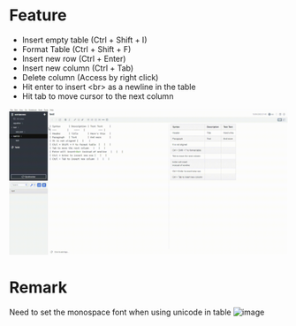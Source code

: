 # Feature
- Insert empty table (Ctrl + Shift + I)
- Format Table (Ctrl + Shift + F)
- Insert new row (Ctrl + Enter)
- Insert new column (Ctrl + Tab)
- Delete column (Access by right click)
- Hit enter to insert \<br\> as a newline in the table
- Hit tab to move cursor to the next column

![](https://github.com/kensam94/joplin-plugin-eztable/blob/master/asset/demo.gif)

# Remark
Need to set the monospace font when using unicode in table
![image](https://user-images.githubusercontent.com/11896273/190835379-a2a56aaf-de9e-41a0-ace1-4726cb3ab32f.png)

